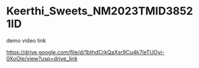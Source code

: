 # Keerthi_Sweets_NM2023TMID38521ID

demo video link

https://drive.google.com/file/d/1bthdCrkQaXsr9Cu4k7leTUOyi-0XoOIe/view?usp=drive_link
